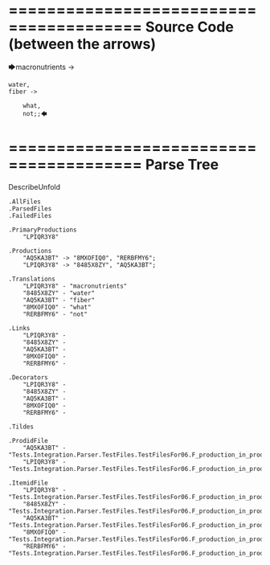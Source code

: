 ========================================
Source Code (between the arrows)
========================================

🡆macronutrients ->

    water,
	fiber ->

        what,
        not;;🡄

========================================
Parse Tree
========================================
DescribeUnfold

    .AllFiles
    .ParsedFiles
    .FailedFiles

    .PrimaryProductions
        "LPIQR3Y8" 

    .Productions
        "AQ5KA3BT" -> "8MXOFIQ0", "RERBFMY6";
        "LPIQR3Y8" -> "8485X8ZY", "AQ5KA3BT";

    .Translations
        "LPIQR3Y8" - "macronutrients"
        "8485X8ZY" - "water"
        "AQ5KA3BT" - "fiber"
        "8MXOFIQ0" - "what"
        "RERBFMY6" - "not"

    .Links
        "LPIQR3Y8" - 
        "8485X8ZY" - 
        "AQ5KA3BT" - 
        "8MXOFIQ0" - 
        "RERBFMY6" - 

    .Decorators
        "LPIQR3Y8" - 
        "8485X8ZY" - 
        "AQ5KA3BT" - 
        "8MXOFIQ0" - 
        "RERBFMY6" - 

    .Tildes

    .ProdidFile
        "AQ5KA3BT" - "Tests.Integration.Parser.TestFiles.TestFilesFor06.F_production_in_production2.ds"
        "LPIQR3Y8" - "Tests.Integration.Parser.TestFiles.TestFilesFor06.F_production_in_production2.ds"

    .ItemidFile
        "LPIQR3Y8" - "Tests.Integration.Parser.TestFiles.TestFilesFor06.F_production_in_production2.ds"
        "8485X8ZY" - "Tests.Integration.Parser.TestFiles.TestFilesFor06.F_production_in_production2.ds"
        "AQ5KA3BT" - "Tests.Integration.Parser.TestFiles.TestFilesFor06.F_production_in_production2.ds"
        "8MXOFIQ0" - "Tests.Integration.Parser.TestFiles.TestFilesFor06.F_production_in_production2.ds"
        "RERBFMY6" - "Tests.Integration.Parser.TestFiles.TestFilesFor06.F_production_in_production2.ds"

